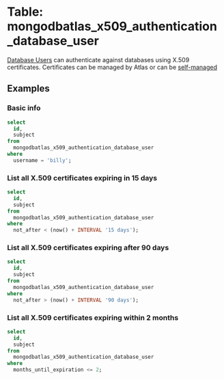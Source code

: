 # Table: mongodbatlas_x509_authentication_database_user

[Database Users](/plugins/turbot/pagerduty/tables/database_user) can authenticate against databases using X.509 certificates. Certificates can be managed by Atlas or can be [self-managed](https://www.mongodb.com/docs/atlas/security-self-managed-x509/#set-up-self-managed-x.509-authentication)

## Examples

### Basic info

```sql
select
  id,
  subject
from
  mongodbatlas_x509_authentication_database_user
where
  username = 'billy';
```

### List all X.509 certificates expiring in 15 days

```sql
select
  id,
  subject
from
  mongodbatlas_x509_authentication_database_user
where
  not_after < (now() + INTERVAL '15 days');
```

### List all X.509 certificates expiring after 90 days

```sql
select
  id,
  subject
from
  mongodbatlas_x509_authentication_database_user
where
  not_after > (now() + INTERVAL '90 days');
```

### List all X.509 certificates expiring within 2 months

```sql
select
  id,
  subject
from
  mongodbatlas_x509_authentication_database_user
where
  months_until_expiration <= 2;
```
